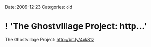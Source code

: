 Date: 2009-12-23
Categories: old

# ! 'The Ghostvillage Project: http...'

The Ghostvillage Project: <a href="http://bit.ly/4uk81z" rel="nofollow">http://bit.ly/4uk81z</a>
